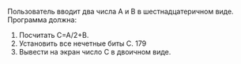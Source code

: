 Пользователь вводит два числа А и В в
шестнадцатеричном виде. Программа должна:
1. Посчитать С=А/2+В.
2. Установить все нечетные биты С.
179
3. Вывести на экран число С в двоичном виде.
